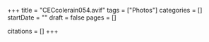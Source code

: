 +++
title = "CECcolerain054.avif"
tags = ["Photos"]
categories = []
startDate = ""
draft = false
pages = []

citations = []
+++
